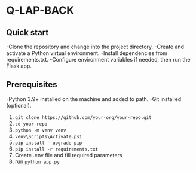 # Q-LAP-BACK

## Quick start
-Clone the repository and change into the project directory.
-Create and activate a Python virtual environment.
-Install dependencies from requirements.txt.
-Configure environment variables if needed, then run the Flask app.

## Prerequisites
-Python 3.9+ installed on the machine and added to path.
-Git installed (optional).



1. `git clone https://github.com/your-org/your-repo.git`
2. `cd your-repo`
3. `python -m venv venv`
4. `venv\Scripts\Activate.ps1`
5. `pip install --upgrade pip`
6. `pip install -r requirements.txt`
7. Create .env file and fill required parameters
8. run `python app.py`

